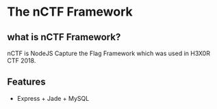 # The nCTF Framework

## what is nCTF Framework?
nCTF is NodeJS Capture the Flag Framework which was used in H3X0R CTF 2018.  

## Features
 - Express + Jade + MySQL
